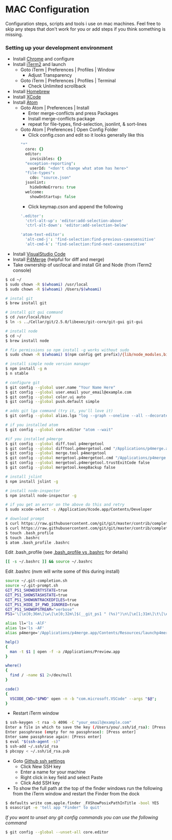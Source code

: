 # MAC Configuration

Configuration steps, scripts and tools i use on mac machines. Feel free to skip any steps that don't work for you or add steps if you think something is missing.

### Setting up your development environment

- Install [Chrome](http://www.google.com/chrome/) and configure
- Install [iTerm2](https://www.iterm2.com/) and launch
  - Goto iTerm | Preferences | Profiles | Window
    - Adjust Transparency
  - Goto iTerm | Preferences | Profiles | Terminal
    - Check Unlimited scrollback
- Install [Homebrew](http://brew.sh/)
- Install [XCode](https://developer.apple.com/xcode)
- Install [Atom](https://atom.io/)
  - Goto Atom | Preferences | Install
    - Enter merge-conflicts and press Packages
    - Install merge-conflicts package
    - repeat for file-types, find-selection, jsonlint, & sort-lines
  - Goto Atom | Preferences | Open Config Folder
    - Click config.cson and edit so it looks generally like this
    ```coffee
    "*"
      core: {}
      editor:
        invisibles: {}
      "exception-reporting":
        userId: "<don't change what atom has here>"
      "file-types":
        cdo: "source.json"
      jsonlint:
        hideOnNoErrors: true
      welcome:
        showOnStartup: false
    ```
    - Click keymap.cson and append the following
    ```coffee
    '.editor':
      'ctrl-alt-up': 'editor:add-selection-above'
      'ctrl-alt-down': 'editor:add-selection-below'
    
    'atom-text-editor':
      'alt-cmd-j': 'find-selection:find-previous-casesensitive'
      'alt-cmd-k': 'find-selection:find-next-casesensitive'
    ```
- Install [VisualStudio Code](https://code.visualstudio.com/)
- Install [P4Merge](http://www.perforce.com/product/components/perforce-visual-merge-and-diff-tools) (helpful for diff and merge)
- Take ownership of usr/local and install Git and Node (from iTerm2 console)
```bash
$ cd ~/
$ sudo chown -R $(whoami) /usr/local
$ sudo chown -R $(whoami) /Users/$(whoami)

# instal git
$ brew install git

# install git gui command
$ cd /usr/local/bin/
$ ln -s ../Cellar/git/2.5.0/libexec/git-core/git-gui git-gui

# install node
$ cd ~/
$ brew install node

# fix permissions so npm install -g works without sudo
$ sudo chown -R $(whoami) $(npm config get prefix)/{lib/node_modules,bin,share}

# install simple node version manager
$ npm install -g n
$ n stable

# configure git
$ git config --global user.name "Your Name Here"
$ git config --global user.email your_email@example.com
$ git config --global color.ui auto
$ git config --global push.default simple

# adds git lga command (try it, you'll love it)
$ git config --global alias.lga "log --graph --oneline --all --decorate"

# if you installed atom
$ git config --global core.editor "atom --wait"

#if you installed p4merge
$ git config --global diff.tool p4mergetool
$ git config --global difftool.p4mergetool.cmd "/Applications/p4merge.app/Contents/Resources/launchp4merge \$LOCAL \$REMOTE"
$ git config --global merge.tool p4mergetool
$ git config --global mergetool.p4mergetool.cmd "/Applications/p4merge.app/Contents/Resources/launchp4merge \$PWD/\$BASE \$PWD/\$REMOTE \$PWD/\$LOCAL \$PWD/\$MERGED"
$ git config --global mergetool.p4mergetool.trustExitCode false
$ git config --global mergetool.keepBackup false

# install jslint
$ npm install jslint -g

# install node-inspector
$ npm install node-inspector -g

# if you get an error on the above do this and retry
$ sudo xcode-select -s /Application/Xcode.app/Contents/Developer

# download prompt
$ curl https://raw.githubusercontent.com/git/git/master/contrib/completion/git-prompt.sh -o .git-prompt.sh
$ curl https://raw.githubusercontent.com/git/git/master/contrib/completion/git-completion.bash -o .git-completion.sh
$ touch .bash_profile
$ touch .bashrc
$ atom .bash_profile .bashrc
```
Edit .bash_profile (see [.bash_profile vs .bashrc](http://www.joshstaiger.org/archives/2005/07/bash_profile_vs.html) for details)
```bash
[[ -s ~/.bashrc ]] && source ~/.bashrc
```
Edit .bashrc (nvm will write some of this during install)
```bash
source ~/.git-completion.sh
source ~/.git-prompt.sh
GIT_PS1_SHOWDIRTYSTATE=true
GIT_PS1_SHOWSTASHSTATE=true
GIT_PS1_SHOWUNTRACKEDFILES=true
GIT_PS1_HIDE_IF_PWD_IGNORED=true
GIT_PS1_SHOWUPSTREAM="verbose"
PS1='\[\e[0;36m\]\w\[\e[0;32m\]$(__git_ps1 " (%s)")\n\[\e[1;31m\]\t\[\e[0m\] \$ '

alias ll='ls -AlF'
alias ls='ls -AF'
alias p4merge='/Applications/p4merge.app/Contents/Resources/launchp4merge'

help()
{
  man -t $1 | open -f -a /Applications/Preview.app
}

where()
{
  find / -name $1 2>/dev/null
}

code()
{
  VSCODE_CWD="$PWD" open -n -b "com.microsoft.VSCode" --args "$@";
}
```
- Restart iTerm window
```bash
$ ssh-keygen -t rsa -b 4096 -C "your_email@example.com"
Enter a file in which to save the key (/Users/you/.ssh/id_rsa): [Press enter]
Enter passphrase (empty for no passphrase): [Press enter]
Enter same passphrase again: [Press enter]
$ eval "$(ssh-agent -s)"
$ ssh-add ~/.ssh/id_rsa
$ pbcopy < ~/.ssh/id_rsa.pub
```
- Goto [Github ssh settings](https://github.com/settings/ssh)
  - Click New SSH key
  - Enter a name for your machine
  - Right click in key field and select Paste
  - Click Add SSH key
- To show the full path at the top of the finder windows run the following from the iTerm window and restart the Finder from the dock
```bash
$ defaults write com.apple.finder _FXShowPosixPathInTitle -bool YES
$ osascript -e 'tell app "Finder" to quit'
```

*If you want to unset any git config commands you can use the following command*
```bash
$ git config --global --unset-all core.editor
```
